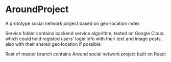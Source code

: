 # AroundProject
A prototype social network project based on geo-location index

Service folder contains backend service algorithm, tested on Google Cloud, which could hold registed users' login info with their
text and image posts, also with their shared geo location if possible

Rest of master branch contains Around social network project built on React
